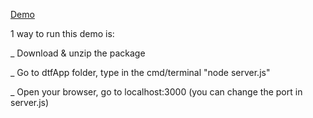 [Demo](http://www.codingisloving.com/WEBAPPS/datafarmer2/index.html#/)

1 way to run this demo is:

_ Download & unzip the package

_ Go to dtfApp folder, type in the cmd/terminal "node server.js"

_ Open your browser, go to localhost:3000 (you can change the port in server.js)


